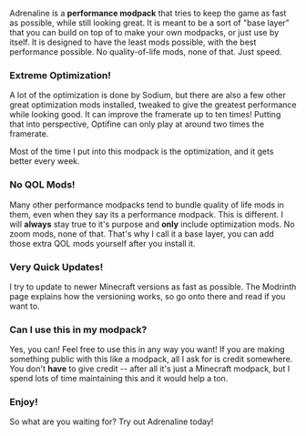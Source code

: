 Adrenaline is a **performance modpack** that tries to keep the game as fast as possible, while still looking great. It is meant to be a sort of "base layer" that you can build on top of to make your own modpacks, or just use by itself. It is designed to have the least mods possible, with the best performance possible. No quality-of-life mods, none of that. Just speed.

### Extreme Optimization!
A lot of the optimization is done by Sodium, but there are also a few other great optimization mods installed, tweaked to give the greatest performance while looking good. It can improve the framerate up to ten times! Putting that into perspective, Optifine can only play at around two times the framerate.

Most of the time I put into this modpack is the optimization, and it gets better every week.

### No QOL Mods!
Many other performance modpacks tend to bundle quality of life mods in them, even when they say its a performance modpack. This is different. I will **always** stay true to it's purpose and **only** include optimization mods. No zoom mods, none of that. That's why I call it a base layer, you can add those extra QOL mods yourself after you install it.

### Very Quick Updates!
I try to update to newer Minecraft versions as fast as possible. The Modrinth page explains how the versioning works, so go onto there and read if you want to.

### Can I use this in my modpack?
Yes, you can! Feel free to use this in any way you want! If you are making something public with this like a modpack, all I ask for is credit somewhere. You don't **have** to give credit -- after all it's just a Minecraft modpack, but I spend lots of time maintaining this and it would help a ton.

### Enjoy!
So what are you waiting for? Try out Adrenaline today!